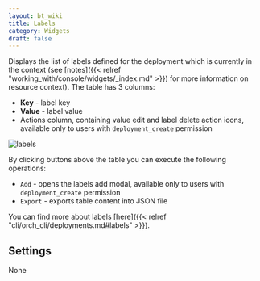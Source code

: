 ```yaml
---
layout: bt_wiki
title: Labels
category: Widgets
draft: false
---
```


Displays the list of labels defined for the deployment which is currently in the context (see [notes]({{< relref "working_with/console/widgets/_index.md" >}}) for more information on resource context).
The table has 3 columns:

* **Key** - label key
* **Value** - label value
* Actions column, containing value edit and label delete action icons, available only to users with `deployment_create` permission

![labels]( /images/ui/widgets/labels.png )

By clicking buttons above the table you can execute the following operations:

* `Add` - opens the labels add modal, available only to users with `deployment_create` permission
* `Export` - exports table content into JSON file

You can find more about labels [here]({{< relref "cli/orch_cli/deployments.md#labels" >}}).

## Settings

None
